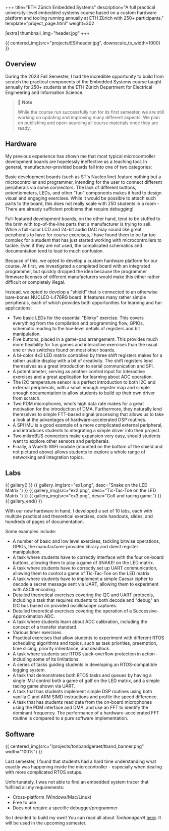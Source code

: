 +++
title="ETH Zürich Embedded Systems"
description="A full practical university-level embedded systems course based on a custom hardware platform and tooling running annually at ETH Zürich with 250+ participants."
template="project_page.html"
weight=302

[extra]
thumbnail_img="header.jpg"
+++

{{ centered_img(src="projects/ES/header.jpg", downscale_to_width=1000) }}

## Overview

During the 2023 Fall Semester, I had the incredible opportunity to build from scratch
the practical components of the Embedded Systems course taught annually for 250+ students
at the ETH Zürich Department for Electrical Engineering and Information Science.

> 🚧 **Note**
>
> While the course run successfully run for its first semester, we are still working on updating and
> improving many different aspects. We plan on publishing and open-sourcing all course materials once
> they are ready.

## Hardware

My previous experience has shown me that most typical microcontroller development boards are
hopelessly ineffective as a teaching tool. In general, manufacturer-provided boards fall into
one of two categories:

Basic development boards (such as ST's Nucleo line) feature nothing but a microcontroller and
programmer, intending for the user to connect different peripherals via some connectors. The lack
of different buttons, potentiometers, LEDs, and other "fun" components makes it hard to
design visual and engaging exercises. While it would be possible to attach such parts
to the board, this does not really scale with 250 students in a room - There are already
sufficient problems that require debugging!

Full-featured development boards, on the other hand, tend to be stuffed to the brim with top-of-the-line
parts that a manufacturer is trying to sell. While a full-color LCD and 24-bit audio DAC may sound
like great peripherals to have for course exercises, I have found them to be far too complex for a
student that has just started working with microcontrollers to tackle. Even if they are not used,
the complicated schematics and documentation tend to lead to much confusion.

Because of this, we opted to develop a custom hardware platform for our course. At first,
we investigated a completed board with an integrated programmer, but quickly dropped the idea
because the programmer firmware licenses of different manufacturers would make this
either rather difficult or completely illegal. 

Instead, we opted to develop a "shield" that is connected to an otherwise bare-bones NUCLEO-L476RG
board. It features many rather simple peripherals, each of which provides both opportunities for
learning and fun applications:

- Two basic LEDs for the essential "Blinky" exercise. This covers everything from the compilation and programming 
  flow, GPIOs, schematic reading to the low-level details of registers and bit manipulation.
- Five buttons, placed in a game-pad arrangement. This provides much more flexibility for fun games and interactive
  exercises than the usual one or two switches found on most other boards.
- A bi-color 4x3 LED matrix controlled by three shift registers makes for a rather usable display with a bit
  of creativity. The shift registers lend themselves as a great introduction to serial communication and SPI.
- A potentiometer, serving as another control input for interactive exercises and a great application for learning
  about ADC operation.
- The I2C temperature sensor is a perfect introduction to both I2C and external peripherals, with a 
  small enough register map and simple enough documentation to allow students to build up their own
  driver from scratch.
- Two PDM microphones, who's high data rate makes for a great motivation for the introduction of DMA. Furthermore,
  they naturally lend themselves to simple FTT-based signal processing that allows us to take a look
  at the advantages of hardware-accelerated DSP routines.
- A SPI IMU is a good example of a more complicated external peripheral, and introduces students to 
  integrating a simple driver into their project.
- Two mikroBUS connectors make expansion very easy, should students want to explore other sensors
  and peripherals.
- Finally, a Wuerth WIFI module (mounted on the bottom of the shield and not pictured above) allows
  students to explore a whole range of networking and integration topics.

## Labs

{{ gallery() }}
    {{ gallery_img(src="ex1.png", desc="Snake on the LED Matrix.") }}
    {{ gallery_img(src="ex2.png", desc="Tic-Tac-Toe on the LED Matrix.") }}
    {{ gallery_img(src="ex3.png", desc="Golf and racing game.") }}
{{ gallery_end() }}

With our new hardware in hand, I developed a set of 10 labs, each with multiple practical and theoretical
exercises, code handouts, slides, and hundreds of pages of documentation.

Some examples include:

- A number of basic and low level exercises, tackling bitwise operations, GPIOs, the manufacturer-provided library and 
  direct register manipulation.
- A task where students have to correctly interface with the four on-board buttons, allowing them to play a game of
  SNAKE! on the LED matrix.
- A task where students have to correctly set up UART communication, allowing them to control a game of Tic-Tac-Toe on the
  LED matrix.
- A task where students have to implement a simple Caesar cipher to decode a secret message sent via UART, allowing them
  to experiment with ASCII encoding.
- Detailed theoretical exercises covering the I2C and UART protocols, including a task that requires students to both
  decode and "debug" an I2C bus based on provided oscilloscope captures.
- Detailed theoretical exercises covering the operation of a Successive-Approximation ADC.
- A task where students learn about ADC calibration, including the concept of a transfer standard.
- Various timer exercises.
- Practical exercises that allow students to experiment with different RTOS scheduling algorithms and 
  topics, such as task priorities, preemption, time slicing, priority inheritance, and deadlock.
- A task where students see RTOS stack-overflow protection in action - including some of its limitations.
- A series of tasks guiding students in developing an RTOS-compatible logging system.
- A task that demonstrates both RTOS tasks and queues by having a single IMU control both a game of golf
  on the LED matrix, and a simple racing game shown via UART.
- A task that has students implement simple DSP routines using both vanilla C and ARM SIMD instructions and
  profile the speed difference.
- A task that has students read data from the on-board microphones using the PDM interface and DMA, and
  use an FFT to identify the dominant frequency. The performance of a hardware-accelerated FFT routine
  is compared to a pure software implementation.

## Software

{{ centered_img(src="/projects/tonbandgeraet/tband_banner.png" width="100%") }}

Last semester, I found that students had a hard time understanding what exactly was happening inside 
the microcontroller - especially when dealing with more complicated RTOS setups.

Unfortunately, I was not able to find an embedded system tracer that fulfilled all my requirements:

- Cross-platform (Windows/Mac/Linux)
- Free to use
- Does not require a specific debugger/programmer

So I decided to build my own! You can read all about *Tonbandgerät* [here](/projects/tonbandgeraet/). It will be used in the upcoming semester.
